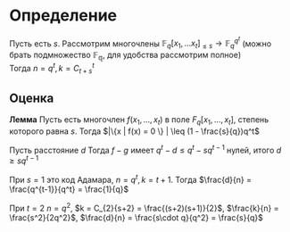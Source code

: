 # Определение
Пусть есть $s$. Рассмотрим многочлены $\mathbb{F}_q[x_1,...x_t]_{\leq s} \to \mathbb{F}_q^{q^t}$ (можно брать подмножество $\mathbb{F_q}$, для удобства рассмотрим полное)   
Тогда $n = q^t, k = С_{t+s}^{t}$ 

## Оценка
**Лемма** Пусть есть многочлен $f(x_1, ..., x_t)$ в поле $F_q[x_1, ..., x_t]$, степень которого равна $s$. Тогда $|\{x | f(x) = 0 \} | \leq (1 - \frac{s}{q})q^t$ 

Пусть расстояние $d$ Тогда $f-g$ имеет $q^t - d \leq q^t - sq^{t-1}$ нулей, итого $d \geq sq^{t-1}$ 

При $s = 1$ это код Адамара, $n = q^t, k = t + 1$. Тогда $\frac{d}{n} = \frac{q^{t-1}}{q^t} = \frac{1}{q}$ 

При $t = 2$ $n = q^2$, $k = C_{2}{s+2} = \frac{(s+2)(s+1)}{2}$, $\frac{k}{n} = \frac{s^2}{2q^2}$, $\frac{d}{n} = \frac{s\cdot q}{q^2} = \frac{s}{q}$ 